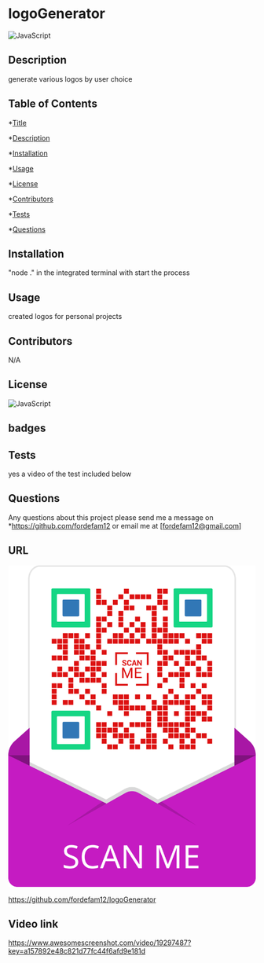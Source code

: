 
# logoGenerator
![JavaScript](https://img.shields.io/badge/JavaScript-100%25-blue)


## Description

 generate various logos by user choice

## Table of Contents
*[Title](#title)

*[Description](#description)
    
*[Installation](#installation)
    
*[Usage](#usage)
    
*[License](#license)
    
*[Contributors](#contributor)
    
*[Tests](#test)
    
*[Questions](#questions)
    

## Installation

"node ." in the integrated terminal with start the process

## Usage

created logos for personal projects

## Contributors
N/A

## License
![JavaScript](https://img.shields.io/badge/JavaScript-100%25-blue)


## badges

## Tests
yes a video of the test included below

## Questions
Any questions about this project please send me a message on *https://github.com/fordefam12 or email me at [fordefam12@gmail.com]
  
## URL
 ![QR code](<frame (1).png>)

 https://github.com/fordefam12/logoGenerator
 
 ## Video link

 https://www.awesomescreenshot.com/video/19297487?key=a157892e48c821d77fc44f6afd9e181d

 